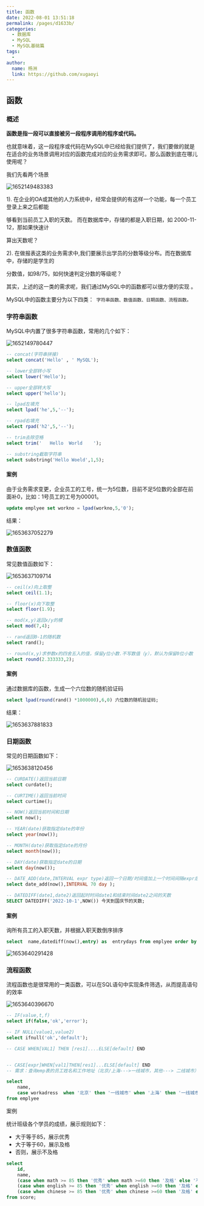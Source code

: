 ```yaml
---
title: 函数
date: 2022-08-01 13:51:18
permalink: /pages/d1633b/
categories:
  - 数据库
  - MySQL
  - MySQL基础篇
tags:
  - 
author: 
  name: 杨洲
  link: https://github.com/xugaoyi
---
```



## 函数

### 概述

**函数是指一段可以直接被另一段程序调用的程序或代码。**

也就意味着，这一段程序或代码在MySQL中已经给我们提供了，我们要做的就是在适合的业务场景调用对应的函数完成对应的业务需求即可。那么函数到底在哪儿使用呢？

我们先看两个场景

![1652149483383](http://yz-typora-img.oss-cn-shanghai.aliyuncs.com/img/MySQL-56.png)

1). 在企业的OA或其他的人力系统中，经常会提供的有这样一个功能，每一个员工登录上来之后都能

够看到当前员工入职的天数。 而在数据库中，存储的都是入职日期，如 2000-11-12，那如果快速计

算出天数呢？

2). 在做报表这类的业务需求中,我们要展示出学员的分数等级分布。而在数据库中，存储的是学生的

分数值，如98/75，如何快速判定分数的等级呢？

其实，上述的这一类的需求呢，我们通过MySQL中的函数都可以很方便的实现 。

MySQL中的函数主要分为以下四类：` 字符串函数、数值函数、日期函数、流程函数。`

### 字符串函数

MySQL中内置了很多字符串函数，常用的几个如下：

![1652149780447](http://yz-typora-img.oss-cn-shanghai.aliyuncs.com/img/MySQL-57.png)

```sql
-- concat(字符串拼接)
select concat('Hello' , ' MySQL');

-- lower全部转小写
select lower('Hello');

-- upper全部转大写
select upper('hello');

-- lpad左填充
select lpad('he',5,'--');

-- rpad右填充
select rpad('h2',5,'--');

-- trim去除空格
select trim('   Hello  World    ');

-- substring截取字符串
select substring('Hello Woeld',1,5);
```

#### 案例

由于业务需求变更，企业员工的工号，统一为5位数，目前不足5位数的全部在前面补0，比如：1号员工的工号为00001。

```sql
update emplyee set workno = lpad(workno,5,'0');
```

结果：

![1653637052279](http://yz-typora-img.oss-cn-shanghai.aliyuncs.com/img/MySQL-58.png)

### 数值函数

常见数值函数如下：

![1653637109714](http://yz-typora-img.oss-cn-shanghai.aliyuncs.com/img/MySQL-59.png)

```sql
-- ceil(x)向上取整
select ceil(1.1);

-- floor(x)向下取整
select floor(1.9);

-- mod(x,y)返回x/y的模
select mod(7,4);

-- rand返回0-1的随机数
select rand();

-- round(x,y)求参数x的四舍五入的值，保留y位小数.不写数值（y），默认为保留0位小数
select round(2.333333,2);
```

#### 案例

通过数据库的函数，生成一个六位数的随机验证码

```sql
select lpad(round(rand() *1000000),6,0) 六位数的随机验证码;
```

结果：

![1653637881833](http://yz-typora-img.oss-cn-shanghai.aliyuncs.com/img/MySQL-60.png)

### 日期函数

常见的日期函数如下：

![1653638120456](http://yz-typora-img.oss-cn-shanghai.aliyuncs.com/img/MySQL-61.png)

```sql
-- CURDATE()返回当前日期
select curdate();

-- CURTIME()返回当前时间
select curtime();

-- NOW()返回当前时间和日期
select now();

-- YEAR(date)获取指定date的年份
select year(now());

-- MONTH(date)获取指定date的月份
select month(now());

-- DAY(date)获取指定date的日期
select day(now());

-- DATE_ADD(date,INTERVAL expr type)返回一个日期/时间值加上一个时间间隔expr后的时间值
select date_add(now(),INTERVAL 70 day );

-- DATEDIFF(date1,date2)返回起时时间date1和结束时间date2之间的天数
SELECT DATEDIFF('2022-10-1',NOW()) 今天到国庆节的天数;
```

#### 案例

询所有员工的入职天数，并根据入职天数倒序排序

```sql
select  name,datediff(now(),entry) as  entrydays from emplyee order by entrydays desc ;
```

![1653640291428](http://yz-typora-img.oss-cn-shanghai.aliyuncs.com/img/MySQL-62.png)



### 流程函数

流程函数也是很常用的一类函数，可以在SQL语句中实现条件筛选，从而提高语句的效率

![1653640396670](http://yz-typora-img.oss-cn-shanghai.aliyuncs.com/img/MySQL-63.png)

```sql
-- IF(value,t,f)
select if(false,'ok','error');

-- IF NULL(value1,value2)
select ifnull('ok','default');

-- CASE WHEN[VAL1] THEN [res1]....ELSE[default] END


-- CASE[expr]WHEN[val1]THEN[res1]...ELSE[default] END
-- 需求：查询emp表的员工姓名和工作地址（北京/上海--->一线城市，其他---> 二线城市）

select
    name,
    case workadress  when '北京' then '一线城市' when '上海' then '一线城市' else '二线城市' end 工作地址
from emplyee
```

案例

统计班级各个学员的成绩，展示规则如下：

- 大于等于85，展示优秀
- 大于等于60，展示及格
- 否则，展示不及格

```sql
select
    id,
    name,
    (case when math >= 85 then '优秀' when math >=60 then '及格' else '不及格' end )'数学成绩',
    (case when english >= 85 then '优秀' when english >=60 then '及格' else '不及格' end )'英语成绩',
    (case when chinese >= 85 then '优秀' when chinese >=60 then '及格' else '不及格' end )'语文成绩'
from score;
```

